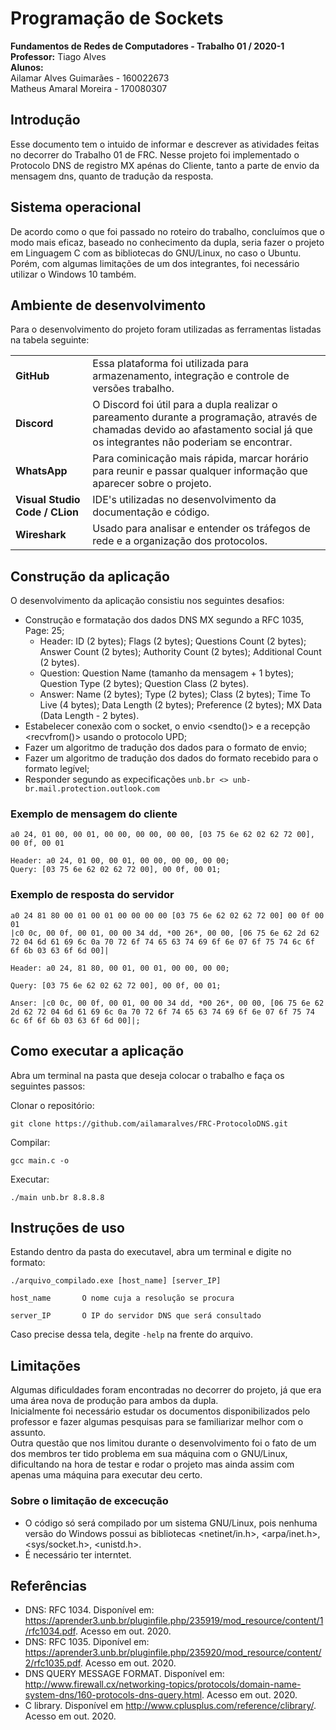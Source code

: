 # Programação de Sockets

**Fundamentos de Redes de Computadores - Trabalho 01 / 2020-1**  
**Professor:** Tiago Alves  
**Alunos:**  
Ailamar Alves Guimarães - 160022673  
Matheus Amaral Moreira  - 170080307

## Introdução  

Esse documento tem o intuido de informar e descrever as atividades feitas no decorrer do Trabalho 01 de FRC. Nesse projeto foi implementado o Protocolo DNS de registro MX apénas do Cliente, tanto a parte de envio da mensagem dns, quanto de tradução da resposta.

## Sistema operacional

De acordo como o que foi passado no roteiro do trabalho, concluímos que o modo mais eficaz, baseado no conhecimento da dupla, seria fazer o projeto em Linguagem C com as bibliotecas do GNU/Linux, no caso o Ubuntu. Porém, com algumas limitações de um dos integrantes, foi necessário utilizar o Windows 10 também.

## Ambiente de desenvolvimento

Para o desenvolvimento do projeto foram utilizadas as ferramentas listadas na tabela seguinte:

|    |    |
 ----|:---
**GitHub** | Essa plataforma foi utilizada para armazenamento, integração e controle de versões trabalho.
**Discord** | O Discord foi útil para a dupla realizar o pareamento durante a programação, através de chamadas devido ao afastamento social já que os integrantes não poderiam se encontrar.
**WhatsApp** | Para cominicação mais rápida, marcar horário para reunir e passar qualquer informação que aparecer sobre o projeto.
**Visual Studio Code / CLion**| IDE's utilizadas no desenvolvimento da documentação e código.
**Wireshark** | Usado para analisar e entender os tráfegos de rede e a organização dos protocolos.

## Construção da aplicação

O desenvolvimento da aplicação consistiu nos seguintes desafios:
* Construção e formatação dos dados DNS MX segundo a RFC 1035, Page: 25;
    * Header: ID (2 bytes); Flags (2 bytes); Questions Count (2 bytes); Answer Count (2 bytes); Authority Count (2 bytes); Additional Count (2 bytes).
    * Question: Question Name (tamanho da mensagem + 1 bytes); Question Type (2 bytes); Question Class (2 bytes).
    * Answer: Name (2 bytes); Type (2 bytes); Class (2 bytes); Time To Live (4 bytes); Data Length (2 bytes); Preference (2 bytes); MX Data (Data Length - 2 bytes). 
* Estabelecer conexão com o socket, o envio <sendto()> e a recepção <recvfrom()> usando o protocolo UPD;
* Fazer um algoritmo de tradução dos dados para o formato de envio;
* Fazer um algoritmo de tradução dos dados do formato recebido para o formato legível;
* Responder segundo as expecificações `unb.br <> unb-br.mail.protection.outlook.com`

### Exemplo de mensagem do cliente
```
a0 24, 01 00, 00 01, 00 00, 00 00, 00 00, [03 75 6e 62 02 62 72 00], 00 0f, 00 01

Header: a0 24, 01 00, 00 01, 00 00, 00 00, 00 00;
Query: [03 75 6e 62 02 62 72 00], 00 0f, 00 01;
```

### Exemplo de resposta do servidor
```
a0 24 81 80 00 01 00 01 00 00 00 00 [03 75 6e 62 02 62 72 00] 00 0f 00 01 
|c0 0c, 00 0f, 00 01, 00 00 34 dd, *00 26*, 00 00, [06 75 6e 62 2d 62 72 04 6d 61 69 6c 0a 70 72 6f 74 65 63 74 69 6f 6e 07 6f 75 74 6c 6f 6f 6b 03 63 6f 6d 00]|

Header: a0 24, 81 80, 00 01, 00 01, 00 00, 00 00;

Query: [03 75 6e 62 02 62 72 00], 00 0f, 00 01;

Anser: |c0 0c, 00 0f, 00 01, 00 00 34 dd, *00 26*, 00 00, [06 75 6e 62 2d 62 72 04 6d 61 69 6c 0a 70 72 6f 74 65 63 74 69 6f 6e 07 6f 75 74 6c 6f 6f 6b 03 63 6f 6d 00]|;
```
## Como executar a aplicação

Abra um terminal na pasta que deseja colocar o trabalho e faça os seguintes passos:

Clonar o repositório:

```
git clone https://github.com/ailamaralves/FRC-ProtocoloDNS.git
```

Compilar:

```
gcc main.c -o
```  

Executar:

```
./main unb.br 8.8.8.8
```

## Instruções de uso

Estando dentro da pasta do executavel, abra um terminal e digite no formato:

```
./arquivo_compilado.exe [host_name] [server_IP]

host_name       O nome cuja a resolução se procura

server_IP       O IP do servidor DNS que será consultado
```

Caso precise dessa tela, degite `-help` na frente do arquivo.

## Limitações

Algumas dificuldades foram encontradas no decorrer do projeto, já que era uma área nova de produção para ambos da dupla.    
Inicialmente foi necessário estudar os documentos disponibilizados pelo professor e fazer algumas pesquisas para se familiarizar melhor com o assunto.  
Outra questão que nos limitou durante o desenvolvimento foi o fato de um dos membros ter tido problema em sua máquina com o GNU/Linux, dificultando na hora de testar e rodar o projeto mas ainda assim com apenas uma máquina para executar deu certo.

### Sobre o limitação de excecução

* O código só será compilado por um sistema GNU/Linux, pois nenhuma versão do Windows possui as bibliotecas <netinet/in.h>, <arpa/inet.h>, <sys/socket.h>, <unistd.h>.
* É necessário ter interntet.

## Referências

- DNS: RFC 1034. Disponível em: <https://aprender3.unb.br/pluginfile.php/235919/mod_resource/content/1/rfc1034.pdf>. Acesso em out. 2020.
- DNS: RFC 1035. Diponível em: <https://aprender3.unb.br/pluginfile.php/235920/mod_resource/content/2/rfc1035.pdf>. Acesso em out. 2020.
- DNS QUERY MESSAGE FORMAT. Disponível em: <http://www.firewall.cx/networking-topics/protocols/domain-name-system-dns/160-protocols-dns-query.html>. Acesso em out. 2020.
- C library. Disponível em <http://www.cplusplus.com/reference/clibrary/>. Acesso em out. 2020.
